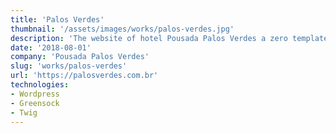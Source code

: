 ```yaml
---
title: 'Palos Verdes'
thumbnail: '/assets/images/works/palos-verdes.jpg'
description: 'The website of hotel Pousada Palos Verdes a zero template was created, all designed with the client.'
date: '2018-08-01'
company: 'Pousada Palos Verdes'
slug: 'works/palos-verdes'
url: 'https://palosverdes.com.br'
technologies:
- Wordpress
- Greensock
- Twig
---
```


